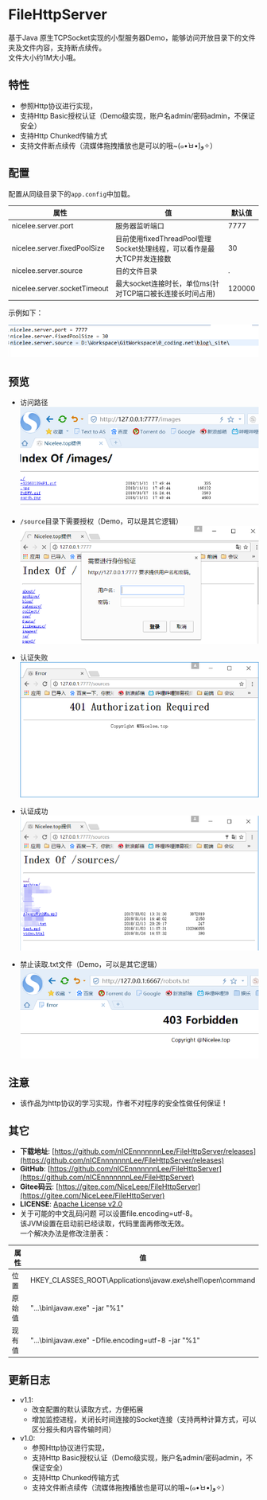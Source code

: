 ﻿# FileHttpServer
基于Java 原生TCPSocket实现的小型服务器Demo，能够访问开放目录下的文件夹及文件内容，支持断点续传。   
文件大小约1M大小哦。

## 特性
* 参照Http协议进行实现，
* 支持Http Basic授权认证（Demo级实现，账户名admin/密码admin，不保证安全）
* 支持Http Chunked传输方式
* 支持文件断点续传（流媒体拖拽播放也是可以的哦~(๑•̀ㅂ•́)و✧）

## 配置
配置从同级目录下的```app.config```中加载。

| 属性  | 值 | 默认值 |
| ------------- | ------------- |------------- |
| nicelee.server.port  | 服务器监听端口  | 7777  |
| nicelee.server.fixedPoolSize  |目前使用fixedThreadPool管理Socket处理线程，可以看作是最大TCP并发连接数  | 30  |
| nicelee.server.source  | 目的文件目录 | .  |
| nicelee.server.socketTimeout  | 最大socket连接时长，单位ms(针对TCP端口被长连接长时间占用) | 120000  |


示例如下：  

![](https://raw.githubusercontent.com/nICEnnnnnnnLee/FileHttpServer/master/source/config.png)  

## 预览
* 访问路径  
![](https://raw.githubusercontent.com/nICEnnnnnnnLee/FileHttpServer/master/source/preview.png)  

* ```/source```目录下需要授权（Demo，可以是其它逻辑）  
![](https://raw.githubusercontent.com/nICEnnnnnnnLee/FileHttpServer/master/source/preview-auth.png)  

* 认证失败  
![](https://raw.githubusercontent.com/nICEnnnnnnnLee/FileHttpServer/master/source/preview-401.png)  

* 认证成功  
![](https://raw.githubusercontent.com/nICEnnnnnnnLee/FileHttpServer/master/source/preview-auth_ok.png)  

* 禁止读取.txt文件（Demo，可以是其它逻辑）  
![](https://raw.githubusercontent.com/nICEnnnnnnnLee/FileHttpServer/master/source/preview-403.png)  

## 注意  
* 该作品为http协议的学习实现，作者不对程序的安全性做任何保证！  

## 其它  
* **下载地址**: [https://github.com/nICEnnnnnnnLee/FileHttpServer/releases](https://github.com/nICEnnnnnnnLee/FileHttpServer/releases)
* **GitHub**: [https://github.com/nICEnnnnnnnLee/FileHttpServer](https://github.com/nICEnnnnnnnLee/FileHttpServer)  
* **Gitee码云**: [https://gitee.com/NiceLeee/FileHttpServer](https://gitee.com/NiceLeee/FileHttpServer)  
* **LICENSE**: [Apache License v2.0](https://www.apache.org/licenses/LICENSE-2.0.html)
* 关于可能的中文乱码问题
可以设置file.encoding=utf-8。  
该JVM设置在启动前已经读取，代码里面再修改无效。  
一个解决办法是修改注册表：   


| 属性  | 值 |
| ------------- | ------------- |
| 位置  | HKEY_CLASSES_ROOT\Applications\javaw.exe\shell\open\command  |
| 原始值  |"...\bin\javaw.exe" -jar "%1"  |
| 现有值  | "...\bin\javaw.exe" -Dfile.encoding=utf-8 -jar "%1"  |


## 更新日志
* v1.1:
    * 改变配置的默认读取方式，方便拓展
    * 增加监控进程，关闭长时间连接的Socket连接（支持两种计算方式，可以区分报头和内容传输时间）
* v1.0:
    * 参照Http协议进行实现，
    * 支持Http Basic授权认证（Demo级实现，账户名admin/密码admin，不保证安全）
    * 支持Http Chunked传输方式
    * 支持文件断点续传（流媒体拖拽播放也是可以的哦~(๑•̀ㅂ•́)و✧）



